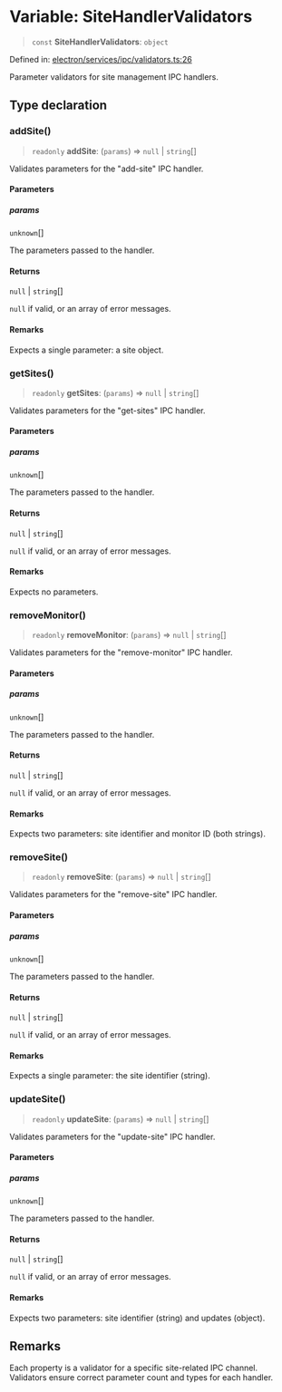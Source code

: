 # Variable: SiteHandlerValidators

> `const` **SiteHandlerValidators**: `object`

Defined in: [electron/services/ipc/validators.ts:26](https://github.com/Nick2bad4u/Uptime-Watcher/blob/8a1973382d5fe14c52996ecda381894eb7ecd4a6/electron/services/ipc/validators.ts#L26)

Parameter validators for site management IPC handlers.

## Type declaration

### addSite()

> `readonly` **addSite**: (`params`) => `null` \| `string`[]

Validates parameters for the "add-site" IPC handler.

#### Parameters

##### params

`unknown`[]

The parameters passed to the handler.

#### Returns

`null` \| `string`[]

`null` if valid, or an array of error messages.

#### Remarks

Expects a single parameter: a site object.

### getSites()

> `readonly` **getSites**: (`params`) => `null` \| `string`[]

Validates parameters for the "get-sites" IPC handler.

#### Parameters

##### params

`unknown`[]

The parameters passed to the handler.

#### Returns

`null` \| `string`[]

`null` if valid, or an array of error messages.

#### Remarks

Expects no parameters.

### removeMonitor()

> `readonly` **removeMonitor**: (`params`) => `null` \| `string`[]

Validates parameters for the "remove-monitor" IPC handler.

#### Parameters

##### params

`unknown`[]

The parameters passed to the handler.

#### Returns

`null` \| `string`[]

`null` if valid, or an array of error messages.

#### Remarks

Expects two parameters: site identifier and monitor ID (both strings).

### removeSite()

> `readonly` **removeSite**: (`params`) => `null` \| `string`[]

Validates parameters for the "remove-site" IPC handler.

#### Parameters

##### params

`unknown`[]

The parameters passed to the handler.

#### Returns

`null` \| `string`[]

`null` if valid, or an array of error messages.

#### Remarks

Expects a single parameter: the site identifier (string).

### updateSite()

> `readonly` **updateSite**: (`params`) => `null` \| `string`[]

Validates parameters for the "update-site" IPC handler.

#### Parameters

##### params

`unknown`[]

The parameters passed to the handler.

#### Returns

`null` \| `string`[]

`null` if valid, or an array of error messages.

#### Remarks

Expects two parameters: site identifier (string) and updates (object).

## Remarks

Each property is a validator for a specific site-related IPC channel.
Validators ensure correct parameter count and types for each handler.
